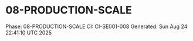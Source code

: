 # 08-PRODUCTION-SCALE
Phase: 08-PRODUCTION-SCALE
CI: CI-SE001-008
Generated: Sun Aug 24 22:41:10 UTC 2025
